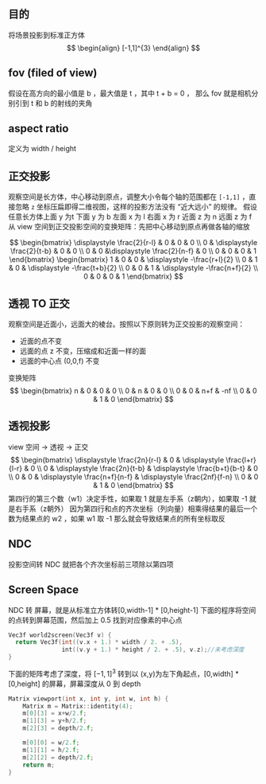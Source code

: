## 目的

将场景投影到标准正方体
$$
\begin{align}
[-1,1]^{3}
\end{align}
$$


## fov (filed of view)

假设在高方向的最小值是 b ，最大值是 t ，其中 t + b = 0 ， 那么 fov 就是相机分别引到 t 和 b 的射线的夹角

## aspect ratio

定义为 width / height


## 正交投影

观察空间是长方体，中心移动到原点，调整大小令每个轴的范围都在 `[-1,1]` ，直接忽略 `z` 坐标压扁即得二维视图，这样的投影方法没有 “近大远小” 的规律。
假设任意长方体上面 y 为t 下面 y 为 b 左面 x 为 l 右面 x 为 r 近面 z 为 n 远面 z 为 f  从 view 空间到正交投影空间的变换矩阵：先把中心移动到原点再做各轴的缩放

$$
\begin{bmatrix}
\displaystyle \frac{2}{r-l} & 0 & 0 & 0 \\
0 & \displaystyle \frac{2}{t-b} & 0 & 0 \\
0 & 0 &\displaystyle \frac{2}{n-f} & 0 \\
0 & 0 & 0 & 1 
\end{bmatrix} \begin{bmatrix}
1 & 0 & 0 & \displaystyle -\frac{r+l}{2} \\
0 & 1 & 0 & \displaystyle -\frac{t+b}{2} \\
0 & 0 & 1 & \displaystyle  -\frac{n+f}{2}  \\
0 & 0 & 0 & 1
\end{bmatrix}
$$




## 透视 TO 正交

观察空间是近面小，远面大的棱台。按照以下原则转为正交投影的观察空间：
- 近面的点不变
- 远面的点 z 不变，压缩成和近面一样的面
- 远面的中心点 (0,0,f) 不变

变换矩阵
$$
\begin{bmatrix}
n & 0 & 0 & 0 \\
0 & n & 0 & 0 \\
0 & 0 & n+f & -nf \\
0 & 0 & 1 & 0
\end{bmatrix}
$$

## 透视投影

view 空间 -> 透视 -> 正交 
$$
\begin{bmatrix}
\displaystyle \frac{2n}{r-l} & 0 & \displaystyle \frac{l+r}{l-r} & 0 \\
0 & \displaystyle \frac{2n}{t-b} & \displaystyle \frac{b+t}{b-t} & 0 \\
0 & 0 & \displaystyle \frac{n+f}{n-f} & \displaystyle \frac{2nf}{f-n} \\
0 & 0 & 1 & 0
\end{bmatrix}
$$
第四行的第三个数（w1）决定手性，如果取 1 就是左手系（z朝内），如果取 -1 就是右手系（z朝外） 因为第四行和点的齐次坐标（列向量）相乘得结果的最后一个数为结果点的 w2 ，如果 w1 取 -1 那么就会导致结果点的所有坐标取反

## NDC
投影空间转 NDC 就把各个齐次坐标前三项除以第四项

## Screen Space
NDC 转 屏幕，就是从标准立方体转[0,width-1] * [0,height-1]
下面的程序将空间的点转到屏幕范围，然后加上 0.5 找到对应像素的中心点
```cpp
Vec3f world2screen(Vec3f v) {
  return Vec3f(int((v.x + 1.) * width / 2. + .5),
               int((v.y + 1.) * height / 2. + .5), v.z);//未考虑深度
}
```

下面的矩阵考虑了深度，将 $[-1,1]^3$ 转到以 (x,y)为左下角起点，[0,width] * [0,height] 的屏幕，屏幕深度从 0 到 depth 
```cpp
Matrix viewport(int x, int y, int w, int h) {
    Matrix m = Matrix::identity(4);
    m[0][3] = x+w/2.f;
    m[1][3] = y+h/2.f;
    m[2][3] = depth/2.f;

    m[0][0] = w/2.f;
    m[1][1] = h/2.f;
    m[2][2] = depth/2.f;
    return m;
}
```